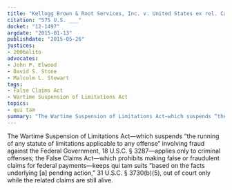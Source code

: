 ```yaml
---
title: "Kellogg Brown & Root Services, Inc. v. United States ex rel. Carter"
citation: "575 U.S. ___"
docket: "12-1497"
argdate: "2015-01-13"
publishdate: "2015-05-26"
justices:
- 2006alito
advocates:
- John P. Elwood
- David S. Stone
- Malcolm L. Stewart
tags:
- False Claims Act
- Wartime Suspension of Limitations Act
topics:
- qui tam
summary: "The Wartime Suspension of Limitations Act—which suspends “the running of any statute of limitations applicable to any offense” involving fraud against the Federal Government, 18 U.S.C. § 3287—applies only to criminal offenses; the False Claims Act—which prohibits making false or fraudulent claims for federal payments—keeps qui tam suits “based on the facts underlying [a] pending action,” 31 U.S.C. § 3730(b)(5), out of court only while the related claims are still alive."
---
```

The Wartime Suspension of Limitations Act—which suspends “the running of any statute of limitations applicable to any offense” involving fraud against the Federal Government, 18 U.S.C. § 3287—applies only to criminal offenses; the False Claims Act—which prohibits making false or fraudulent claims for federal payments—keeps qui tam suits “based on the facts underlying [a] pending action,” 31 U.S.C. § 3730(b)(5), out of court only while the related claims are still alive.

